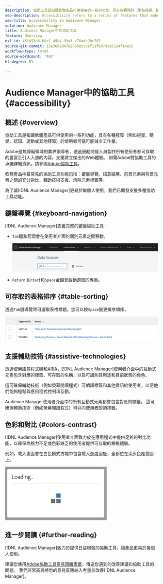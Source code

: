 ```yaml
---
description: 協助工具是指讓軟體產品可供使用的一系列功能，具有各種殘障（例如視覺、聽覺、認知、運動或其他殘障）的使用者可儘可能減少工作量。
seo-description: Accessibility refers to a series of features that make a software product usable, with as little effort as possible from users with various disabilities, such as visual, auditory, cognitive, motor, or other kind.
seo-title: Accessibility in Audience Manager
solution: Audience Manager
title: Audience Manager中的協助工具
feature: Overview
exl-id: 45fd53e6-b8e1-49b4-99a3-c78adc90c707
source-git-commit: 15e36d2847627b5e5ccef11f8073ce5124f14815
workflow-type: tm+mt
source-wordcount: '407'
ht-degree: 0%

---
```


# Audience Manager中的協助工具 {#accessibility}

## 概述 {#overview}

協助工具是指讓軟體產品可供使用的一系列功能，具有各種殘障（例如視覺、聽覺、認知、運動或其他殘障）的使用者可儘可能減少工作量。

Adobe是無障礙領域的業界領導者，透過鼓勵開發人員製作所有使用者都可存取的豐富且引人入勝的內容，支援建立傑出的Web體驗。 如需Adobe對協助工具的承諾詳細資訊，請參閱[Adobe協助工具](https://www.adobe.com/accessibility.html)。

軟體產品中最常見的協助工具功能包括：鍵盤導覽、語意結構、前景元素與背景元素之間的充分對比、輔助技術支援、清除元素標籤等。

為了讓[!DNL Audience Manager]更易於每個人使用，我們已開發支援多種協助工具功能。

## 鍵盤導覽 {#keyboard-navigation}

[!DNL Audience Manager]支援完整的鍵盤協助工具：

* `Tab`鍵和箭頭會在使用者介面的個別元素之間移動。

  ![accessibility-highlight](assets/accesibility-highlight.png)

* `Return` (`Enter`)和`Space`金鑰會啟動選取的專案。

## 可存取的表格排序 {#table-sorting}

透過`Tab`鍵導覽時可選取表格標題，您可以按`Space`變更排序順序。

![accessibility-table-headers](assets/accessibility-table-headers.png)

## 支援輔助技術 {#assistive-technologies}

透過使用語意程式碼和[ARIA](https://www.w3.org/WAI/standards-guidelines/aria/)，[!DNL Audience Manager]使用者介面中的互動式元素包含對應的標籤、可存取的名稱，以及可識別其用途和目前狀態的角色。

這可確保輔助技術（例如熒幕閱讀程式）可朗讀標籤和其他資訊給使用者，以便他們能夠輕鬆與應用程式控制項互動。

Audience Manager使用者介面中的所有互動式元素都會包含對應的標籤。 這可確保輔助技術（例如熒幕閱讀程式）可以向使用者朗讀標籤。

## 色彩和對比 {#colors-contrast}

[!DNL Audience Manager]使用者介面致力於在應用程式中提供足夠的對比功能，以確保為視力不足或色彩缺乏的使用者提供可存取的檢視體驗。

例如，載入畫面會在白色模式方塊中包含載入進度迴旋，全都位在深灰色覆蓋圖上。

![協助工具載入](assets/accessibility-loading.png)

## 進一步閱讀 {#further-reading}

[!DNL Audience Manager]致力於提供日益增強的協助工具，讓產品更易於每個人使用。

建議您使用[Adobe協助工具意見回饋表單](https://www.adobe.com/accessibility/feedback.html)，傳送您遇到的改善建議和協助工具的問題。 我們非常高興將您的意見反應納入考量並改善[!DNL Audience Manager]。
